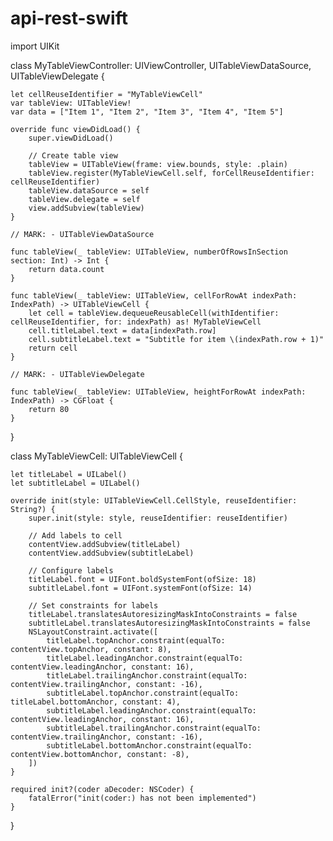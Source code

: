 # api-rest-swift

import UIKit

class MyTableViewController: UIViewController, UITableViewDataSource, UITableViewDelegate {
    
    let cellReuseIdentifier = "MyTableViewCell"
    var tableView: UITableView!
    var data = ["Item 1", "Item 2", "Item 3", "Item 4", "Item 5"]
    
    override func viewDidLoad() {
        super.viewDidLoad()
        
        // Create table view
        tableView = UITableView(frame: view.bounds, style: .plain)
        tableView.register(MyTableViewCell.self, forCellReuseIdentifier: cellReuseIdentifier)
        tableView.dataSource = self
        tableView.delegate = self
        view.addSubview(tableView)
    }
    
    // MARK: - UITableViewDataSource
    
    func tableView(_ tableView: UITableView, numberOfRowsInSection section: Int) -> Int {
        return data.count
    }
    
    func tableView(_ tableView: UITableView, cellForRowAt indexPath: IndexPath) -> UITableViewCell {
        let cell = tableView.dequeueReusableCell(withIdentifier: cellReuseIdentifier, for: indexPath) as! MyTableViewCell
        cell.titleLabel.text = data[indexPath.row]
        cell.subtitleLabel.text = "Subtitle for item \(indexPath.row + 1)"
        return cell
    }
    
    // MARK: - UITableViewDelegate
    
    func tableView(_ tableView: UITableView, heightForRowAt indexPath: IndexPath) -> CGFloat {
        return 80
    }
}

class MyTableViewCell: UITableViewCell {
    
    let titleLabel = UILabel()
    let subtitleLabel = UILabel()
    
    override init(style: UITableViewCell.CellStyle, reuseIdentifier: String?) {
        super.init(style: style, reuseIdentifier: reuseIdentifier)
        
        // Add labels to cell
        contentView.addSubview(titleLabel)
        contentView.addSubview(subtitleLabel)
        
        // Configure labels
        titleLabel.font = UIFont.boldSystemFont(ofSize: 18)
        subtitleLabel.font = UIFont.systemFont(ofSize: 14)
        
        // Set constraints for labels
        titleLabel.translatesAutoresizingMaskIntoConstraints = false
        subtitleLabel.translatesAutoresizingMaskIntoConstraints = false
        NSLayoutConstraint.activate([
            titleLabel.topAnchor.constraint(equalTo: contentView.topAnchor, constant: 8),
            titleLabel.leadingAnchor.constraint(equalTo: contentView.leadingAnchor, constant: 16),
            titleLabel.trailingAnchor.constraint(equalTo: contentView.trailingAnchor, constant: -16),
            subtitleLabel.topAnchor.constraint(equalTo: titleLabel.bottomAnchor, constant: 4),
            subtitleLabel.leadingAnchor.constraint(equalTo: contentView.leadingAnchor, constant: 16),
            subtitleLabel.trailingAnchor.constraint(equalTo: contentView.trailingAnchor, constant: -16),
            subtitleLabel.bottomAnchor.constraint(equalTo: contentView.bottomAnchor, constant: -8),
        ])
    }
    
    required init?(coder aDecoder: NSCoder) {
        fatalError("init(coder:) has not been implemented")
    }
}
